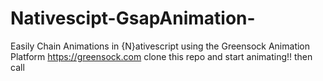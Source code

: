 # Nativescipt-GsapAnimation-
Easily Chain Animations in {N}ativescript
using the Greensock Animation Platform https://greensock.com
clone this repo and start animating!!
then call 
